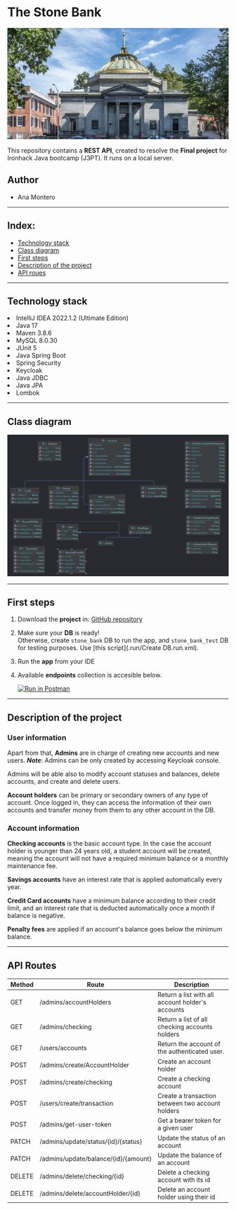 # The Stone Bank

![The StoneBank](img/TheStoneBank.jpg?raw=true "The StoneBank")

This repository contains a **REST API**, created to resolve the **Final project** for Ironhack Java bootcamp (J3PT). 
It runs on a local server.

## Author
- Ana Montero

***

## Index:
- [Technology stack](#first-steps)
- [Class diagram](#class-diagram)
- [First steps](#first-steps)
- [Description of the project](#description-of-the-project)
- [API roues](#api-routes)


***

## Technology stack

<li>IntelliJ IDEA 2022.1.2 (Ultimate Edition)</li>
<li>Java 17</li>
<li>Maven 3.8.6</li>
<li>MySQL 8.0.30</li>
<li>JUnit 5</li>
<li>Java Spring Boot</li>
<li>Spring Security</li>
<li>Keycloak</li>
<li>Java JDBC</li>
<li>Java JPA</li>
<li>Lombok</li>

***

## Class diagram

![Class diagram](img/classDiagaram.png?raw=true "Class diagram")

***

## First steps
1. Download the **project** in: [GitHub repository](https://github.com/J3-PT-Java-Bootcamp/AnaMontero-IronBank)

2. Make sure your **DB** is ready! <br/>
   Otherwise, create `stone_bank` DB to run the app, and `stone_bank_test` DB for testing purposes.
   Use [this script](.run/Create DB.run.xml).

4. Run the **app** from your IDE <br/>
 
5. Available **endpoints** collection is accesible below. <br/>

   [![Run in Postman](https://run.pstmn.io/button.svg)](https://www.getpostman.com/collections/8ff1de0bd0033e94352f)

***

## Description of the project

### User information
Apart from that, **Admins** are in charge of creating new accounts and new users. **_Note_**: Admins can be only created by accessing Keycloak console.

Admins will be able also to modify account statuses and balances, delete accounts, and create and delete users.

**Account holders** can be primary or secondary owners of any type of account.
Once logged in, they can access the information of their own accounts and transfer money from them to any other account in the DB.

### Account information

**Checking accounts** is the basic account type. In the case the account holder is younger than 24 years old, a student account will be created, meaning the account will not have a required minimum balance or a monthly maintenance fee.

**Savings accounts** have an interest rate that is applied automatically every year.

**Credit Card accounts** have a minimum balance according to their credit limit, and an interest rate that is deducted automatically once a month if balance is negative.

**Penalty fees** are applied if an account's balance goes below the minimum balance.

***

## API Routes

| Method | Route                                | Description                                      |
|--------|--------------------------------------|--------------------------------------------------|
| GET    | /admins/accountHolders               | Return a list with all account holder's accounts |
| GET    | /admins/checking                     | Return a list of all checking accounts holders   |
| GET    | /users/accounts                      | Return the account of the authenticated user.    |
| POST   | /admins/create/AccountHolder         | Create an account holder                         |
| POST   | /admins/create/checking              | Create a checking account                        |
| POST   | /users/create/transaction            | Create a transaction between two account holders |
| POST   | /admins/get-user-token               | Get a bearer token for a given user              |
| PATCH  | /admins/update/status/{id}/{status}  | Update the status of an account                  |
| PATCH  | /admins/update/balance/{id}/{amount} | Update the balance of an account                 |
| DELETE | /admins/delete/checking/{id}         | Delete a checking account with its id            |
| DELETE | /admins/delete/accountHolder/{id}    | Delete an account holder using their id          |